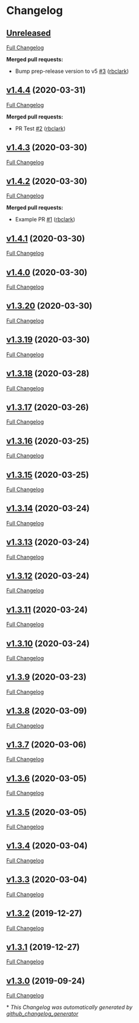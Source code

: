 # Changelog

## [Unreleased](https://github.com/rbclark/heimdall_tools/tree/HEAD)

[Full Changelog](https://github.com/rbclark/heimdall_tools/compare/v1.4.4...HEAD)

**Merged pull requests:**

- Bump prep-release version to v5 [\#3](https://github.com/rbclark/heimdall_tools/pull/3) ([rbclark](https://github.com/rbclark))

## [v1.4.4](https://github.com/rbclark/heimdall_tools/tree/v1.4.4) (2020-03-31)

[Full Changelog](https://github.com/rbclark/heimdall_tools/compare/v1.4.3...v1.4.4)

**Merged pull requests:**

- PR Test [\#2](https://github.com/rbclark/heimdall_tools/pull/2) ([rbclark](https://github.com/rbclark))

## [v1.4.3](https://github.com/rbclark/heimdall_tools/tree/v1.4.3) (2020-03-30)

[Full Changelog](https://github.com/rbclark/heimdall_tools/compare/v1.4.2...v1.4.3)

## [v1.4.2](https://github.com/rbclark/heimdall_tools/tree/v1.4.2) (2020-03-30)

[Full Changelog](https://github.com/rbclark/heimdall_tools/compare/v1.4.1...v1.4.2)

**Merged pull requests:**

- Example PR [\#1](https://github.com/rbclark/heimdall_tools/pull/1) ([rbclark](https://github.com/rbclark))

## [v1.4.1](https://github.com/rbclark/heimdall_tools/tree/v1.4.1) (2020-03-30)

[Full Changelog](https://github.com/rbclark/heimdall_tools/compare/v1.4.0...v1.4.1)

## [v1.4.0](https://github.com/rbclark/heimdall_tools/tree/v1.4.0) (2020-03-30)

[Full Changelog](https://github.com/rbclark/heimdall_tools/compare/v1.3.20...v1.4.0)

## [v1.3.20](https://github.com/rbclark/heimdall_tools/tree/v1.3.20) (2020-03-30)

[Full Changelog](https://github.com/rbclark/heimdall_tools/compare/v1.3.19...v1.3.20)

## [v1.3.19](https://github.com/rbclark/heimdall_tools/tree/v1.3.19) (2020-03-30)

[Full Changelog](https://github.com/rbclark/heimdall_tools/compare/v1.3.18...v1.3.19)

## [v1.3.18](https://github.com/rbclark/heimdall_tools/tree/v1.3.18) (2020-03-28)

[Full Changelog](https://github.com/rbclark/heimdall_tools/compare/v1.3.17...v1.3.18)

## [v1.3.17](https://github.com/rbclark/heimdall_tools/tree/v1.3.17) (2020-03-26)

[Full Changelog](https://github.com/rbclark/heimdall_tools/compare/v1.3.16...v1.3.17)

## [v1.3.16](https://github.com/rbclark/heimdall_tools/tree/v1.3.16) (2020-03-25)

[Full Changelog](https://github.com/rbclark/heimdall_tools/compare/v1.3.15...v1.3.16)

## [v1.3.15](https://github.com/rbclark/heimdall_tools/tree/v1.3.15) (2020-03-25)

[Full Changelog](https://github.com/rbclark/heimdall_tools/compare/v1.3.14...v1.3.15)

## [v1.3.14](https://github.com/rbclark/heimdall_tools/tree/v1.3.14) (2020-03-24)

[Full Changelog](https://github.com/rbclark/heimdall_tools/compare/v1.3.13...v1.3.14)

## [v1.3.13](https://github.com/rbclark/heimdall_tools/tree/v1.3.13) (2020-03-24)

[Full Changelog](https://github.com/rbclark/heimdall_tools/compare/v1.3.12...v1.3.13)

## [v1.3.12](https://github.com/rbclark/heimdall_tools/tree/v1.3.12) (2020-03-24)

[Full Changelog](https://github.com/rbclark/heimdall_tools/compare/v1.3.11...v1.3.12)

## [v1.3.11](https://github.com/rbclark/heimdall_tools/tree/v1.3.11) (2020-03-24)

[Full Changelog](https://github.com/rbclark/heimdall_tools/compare/v1.3.10...v1.3.11)

## [v1.3.10](https://github.com/rbclark/heimdall_tools/tree/v1.3.10) (2020-03-24)

[Full Changelog](https://github.com/rbclark/heimdall_tools/compare/v1.3.9...v1.3.10)

## [v1.3.9](https://github.com/rbclark/heimdall_tools/tree/v1.3.9) (2020-03-23)

[Full Changelog](https://github.com/rbclark/heimdall_tools/compare/v1.3.8...v1.3.9)

## [v1.3.8](https://github.com/rbclark/heimdall_tools/tree/v1.3.8) (2020-03-09)

[Full Changelog](https://github.com/rbclark/heimdall_tools/compare/v1.3.7...v1.3.8)

## [v1.3.7](https://github.com/rbclark/heimdall_tools/tree/v1.3.7) (2020-03-06)

[Full Changelog](https://github.com/rbclark/heimdall_tools/compare/v1.3.6...v1.3.7)

## [v1.3.6](https://github.com/rbclark/heimdall_tools/tree/v1.3.6) (2020-03-05)

[Full Changelog](https://github.com/rbclark/heimdall_tools/compare/v1.3.5...v1.3.6)

## [v1.3.5](https://github.com/rbclark/heimdall_tools/tree/v1.3.5) (2020-03-05)

[Full Changelog](https://github.com/rbclark/heimdall_tools/compare/v1.3.4...v1.3.5)

## [v1.3.4](https://github.com/rbclark/heimdall_tools/tree/v1.3.4) (2020-03-04)

[Full Changelog](https://github.com/rbclark/heimdall_tools/compare/v1.3.3...v1.3.4)

## [v1.3.3](https://github.com/rbclark/heimdall_tools/tree/v1.3.3) (2020-03-04)

[Full Changelog](https://github.com/rbclark/heimdall_tools/compare/v1.3.2...v1.3.3)

## [v1.3.2](https://github.com/rbclark/heimdall_tools/tree/v1.3.2) (2019-12-27)

[Full Changelog](https://github.com/rbclark/heimdall_tools/compare/v1.3.1...v1.3.2)

## [v1.3.1](https://github.com/rbclark/heimdall_tools/tree/v1.3.1) (2019-12-27)

[Full Changelog](https://github.com/rbclark/heimdall_tools/compare/v1.3.0...v1.3.1)

## [v1.3.0](https://github.com/rbclark/heimdall_tools/tree/v1.3.0) (2019-09-24)

[Full Changelog](https://github.com/rbclark/heimdall_tools/compare/c9c08305796eaf12d7abb2535c285a4acd2f5a91...v1.3.0)



\* *This Changelog was automatically generated by [github_changelog_generator](https://github.com/github-changelog-generator/github-changelog-generator)*
